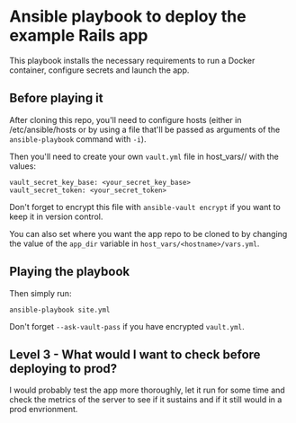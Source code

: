 # Ansible playbook to deploy the example Rails app
This playbook installs the necessary requirements to run a Docker container,
configure secrets and launch the app.

## Before playing it
After cloning this repo, you'll need to configure hosts (either in
/etc/ansible/hosts or by using a file that'll be passed as arguments
of the `ansible-playbook` command with `-i`).

Then you'll need to create your own `vault.yml` file in host_vars/<hostname>/
with the values:
```
vault_secret_key_base: <your_secret_key_base>
vault_secret_token: <your_secret_token>
```
Don't forget to encrypt this file with `ansible-vault encrypt` if you want to
keep it in version control.

You can also set where you want the app repo to be cloned to by changing the value
of the `app_dir` variable in `host_vars/<hostname>/vars.yml`.

## Playing the playbook
Then simply run:
```
ansible-playbook site.yml
```

Don't forget `--ask-vault-pass` if you have encrypted `vault.yml`.

## Level 3 - What would I want to check before deploying to prod?
I would probably test the app more thoroughly, let it run for some time and check
the metrics of the server to see if it sustains and if it still would in a prod
envrionment.
